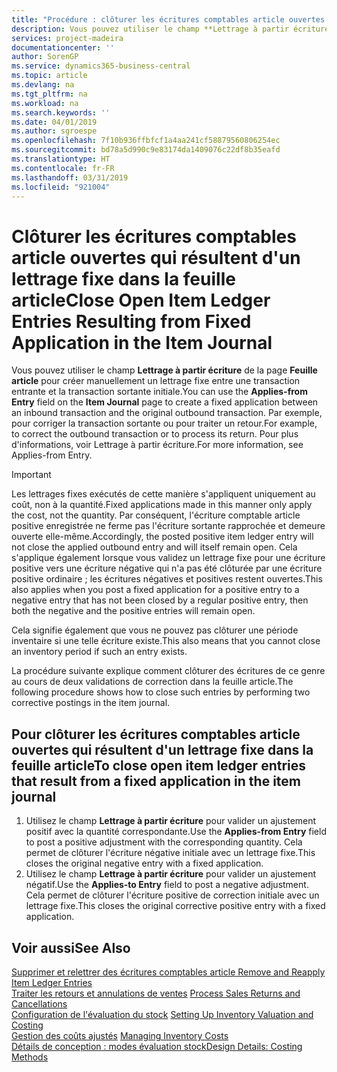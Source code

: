 ```yaml
---
title: "Procédure : clôturer les écritures comptables article ouvertes qui résultent d'un lettrage fixe dans la feuille article | Microsoft Docs"
description: Vous pouvez utiliser le champ **Lettrage à partir écriture** de la page **Feuille article** pour créer manuellement un lettrage fixe entre une transaction entrante et la transaction sortante initiale. Par exemple, pour corriger la transaction sortante ou pour traiter un retour.
services: project-madeira
documentationcenter: ''
author: SorenGP
ms.service: dynamics365-business-central
ms.topic: article
ms.devlang: na
ms.tgt_pltfrm: na
ms.workload: na
ms.search.keywords: ''
ms.date: 04/01/2019
ms.author: sgroespe
ms.openlocfilehash: 7f10b936ffbfcf1a4aa241cf58879560806254ec
ms.sourcegitcommit: bd78a5d990c9e83174da1409076c22df8b35eafd
ms.translationtype: HT
ms.contentlocale: fr-FR
ms.lasthandoff: 03/31/2019
ms.locfileid: "921004"
---
```

# <a name="close-open-item-ledger-entries-resulting-from-fixed-application-in-the-item-journal"></a><span data-ttu-id="fcd05-104">Clôturer les écritures comptables article ouvertes qui résultent d'un lettrage fixe dans la feuille article</span><span class="sxs-lookup"><span data-stu-id="fcd05-104">Close Open Item Ledger Entries Resulting from Fixed Application in the Item Journal</span></span>
<span data-ttu-id="fcd05-105">Vous pouvez utiliser le champ **Lettrage à partir écriture** de la page **Feuille article** pour créer manuellement un lettrage fixe entre une transaction entrante et la transaction sortante initiale.</span><span class="sxs-lookup"><span data-stu-id="fcd05-105">You can use the **Applies-from Entry** field on the **Item Journal** page to create a fixed application between an inbound transaction and the original outbound transaction.</span></span> <span data-ttu-id="fcd05-106">Par exemple, pour corriger la transaction sortante ou pour traiter un retour.</span><span class="sxs-lookup"><span data-stu-id="fcd05-106">For example, to correct the outbound transaction or to process its return.</span></span> <span data-ttu-id="fcd05-107">Pour plus d'informations, voir Lettrage à partir écriture.</span><span class="sxs-lookup"><span data-stu-id="fcd05-107">For more information, see Applies-from Entry.</span></span>  

> [!IMPORTANT]  
>  <span data-ttu-id="fcd05-108">Les lettrages fixes exécutés de cette manière s'appliquent uniquement au coût, non à la quantité.</span><span class="sxs-lookup"><span data-stu-id="fcd05-108">Fixed applications made in this manner only apply the cost, not the quantity.</span></span> <span data-ttu-id="fcd05-109">Par conséquent, l'écriture comptable article positive enregistrée ne ferme pas l'écriture sortante rapprochée et demeure ouverte elle-même.</span><span class="sxs-lookup"><span data-stu-id="fcd05-109">Accordingly, the posted positive item ledger entry will not close the applied outbound entry and will itself remain open.</span></span> <span data-ttu-id="fcd05-110">Cela s'applique également lorsque vous validez un lettrage fixe pour une écriture positive vers une écriture négative qui n'a pas été clôturée par une écriture positive ordinaire ; les écritures négatives et positives restent ouvertes.</span><span class="sxs-lookup"><span data-stu-id="fcd05-110">This also applies when you post a fixed application for a positive entry to a negative entry that has not been closed by a regular positive entry, then both the negative and the positive entries will remain open.</span></span>  
>   
>  <span data-ttu-id="fcd05-111">Cela signifie également que vous ne pouvez pas clôturer une période inventaire si une telle écriture existe.</span><span class="sxs-lookup"><span data-stu-id="fcd05-111">This also means that you cannot close an inventory period if such an entry exists.</span></span>  

<span data-ttu-id="fcd05-112">La procédure suivante explique comment clôturer des écritures de ce genre au cours de deux validations de correction dans la feuille article.</span><span class="sxs-lookup"><span data-stu-id="fcd05-112">The following procedure shows how to close such entries by performing two corrective postings in the item journal.</span></span>  

## <a name="to-close-open-item-ledger-entries-that-result-from-a-fixed-application-in-the-item-journal"></a><span data-ttu-id="fcd05-113">Pour clôturer les écritures comptables article ouvertes qui résultent d'un lettrage fixe dans la feuille article</span><span class="sxs-lookup"><span data-stu-id="fcd05-113">To close open item ledger entries that result from a fixed application in the item journal</span></span>  

1.  <span data-ttu-id="fcd05-114">Utilisez le champ **Lettrage à partir écriture** pour valider un ajustement positif avec la quantité correspondante.</span><span class="sxs-lookup"><span data-stu-id="fcd05-114">Use the **Applies-from Entry** field to post a positive adjustment with the corresponding quantity.</span></span> <span data-ttu-id="fcd05-115">Cela permet de clôturer l'écriture négative initiale avec un lettrage fixe.</span><span class="sxs-lookup"><span data-stu-id="fcd05-115">This closes the original negative entry with a fixed application.</span></span>  
2.  <span data-ttu-id="fcd05-116">Utilisez le champ **Lettrage à partir écriture** pour valider un ajustement négatif.</span><span class="sxs-lookup"><span data-stu-id="fcd05-116">Use the **Applies-to Entry** field to post a negative adjustment.</span></span> <span data-ttu-id="fcd05-117">Cela permet de clôturer l'écriture positive de correction initiale avec un lettrage fixe.</span><span class="sxs-lookup"><span data-stu-id="fcd05-117">This closes the original corrective positive entry with a fixed application.</span></span>  

## <a name="see-also"></a><span data-ttu-id="fcd05-118">Voir aussi</span><span class="sxs-lookup"><span data-stu-id="fcd05-118">See Also</span></span>  
[<span data-ttu-id="fcd05-119">Supprimer et relettrer des écritures comptables article</span><span class="sxs-lookup"><span data-stu-id="fcd05-119"> Remove and Reapply Item Ledger Entries</span></span>](finance-how-to-remove-and-reapply-item-entries.md)  
 <span data-ttu-id="fcd05-120">[Traiter les retours et annulations de ventes](sales-how-process-sales-returns-cancellations.md) </span><span class="sxs-lookup"><span data-stu-id="fcd05-120">[Process Sales Returns and Cancellations](sales-how-process-sales-returns-cancellations.md) </span></span>  
 <span data-ttu-id="fcd05-121">[Configuration de l'évaluation du stock](finance-set-up-inventory-valuation-and-costing.md) </span><span class="sxs-lookup"><span data-stu-id="fcd05-121">[Setting Up Inventory Valuation and Costing](finance-set-up-inventory-valuation-and-costing.md) </span></span>  
 <span data-ttu-id="fcd05-122">[Gestion des coûts ajustés](finance-manage-inventory-costs.md) </span><span class="sxs-lookup"><span data-stu-id="fcd05-122">[Managing Inventory Costs](finance-manage-inventory-costs.md) </span></span>  
 [<span data-ttu-id="fcd05-123">Détails de conception : modes évaluation stock</span><span class="sxs-lookup"><span data-stu-id="fcd05-123">Design Details: Costing Methods</span></span>](design-details-costing-methods.md)
